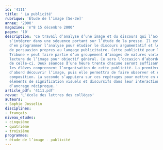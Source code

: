 ```yaml
---
id: '4111'
title: ' La publicité'
rubrique: 'Étude de l’image [5e-3e]'
annee: '2000'
magazine: 'n°8 15 décembre 2000'
pages: '10'
description: 'Ce travail d’analyse d’une image et du discours qui l’accompagne peut
  s’intégrer dans une séquence portant sur l’étude de la presse. Il est aussi possible
  d’en programmer l’analyse pour étudier le discours argumentatif et les procédés
  de persuasion propres au langage publicitaire. Cette publicité pour le journal « La
  Tribune » peut faire partie d’un groupement d’images de natures variées, ayant la
  lecture de l’image pour objectif général. Ce sera l’occasion d’aborder le rôle argumentatif
  de celle-ci. Deux séances d’une heure trente chacune seront suffisantes pour que
  les élèves comprennent l’organisation de cette publicité. La première séance fera
  d’abord découvrir l’image, puis elle permettra de faire observer et de décrire sa
  composition. La seconde s’appuiera sur ces repérages pour mettre en évidence les
  éléments de signification visuels et discursifs dans leur interaction et leur fonction
  d’ancrage réciproque.'
article_pdf: '4111.pdf'
revue: 'L’école des lettres des collèges'
auteurs:
- Sophie Josselin
disciplines:
- français
niveau_etudes:
- cinquième
- quatrième
- troisième
programmes:
- étude de l’image - publicité
---
```

